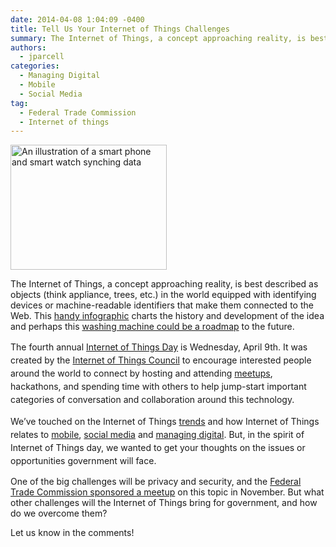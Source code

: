 ```yaml
---
date: 2014-04-08 1:04:09 -0400
title: Tell Us Your Internet of Things Challenges
summary: The Internet of Things, a concept approaching reality, is best described as objects (think appliance, trees, etc.) in the world equipped with identifying devices or machine-readable identifiers that make them connected to the Web. This handy infographic charts the history and development of the idea and perhaps this washing machine could be a roadmap to
authors:
  - jparcell
categories:
  - Managing Digital
  - Mobile
  - Social Media
tag:
  - Federal Trade Commission
  - Internet of things
---
```



<img class="size-full wp-image-145932 " alt="An illustration of a smart phone and smart watch synching data" src="https://s3.amazonaws.com/sitesusa/wp-content/uploads/sites/212/2014/04/250-x-200-monicaodo-iStock-Thinkstock-482299521.jpg" width="250" height="200" /> 

The Internet of Things, a concept approaching reality, is best described as objects (think appliance, trees, etc.) in the world equipped with identifying devices or machine-readable identifiers that make them connected to the Web. This [handy infographic](http://www.mobilemarketingwatch.com/infographic-a-brief-history-of-the-internet-of-things-40469/) charts the history and development of the idea and perhaps this [washing machine could be a roadmap](http://www.wired.com/2014/04/this-brilliant-internet-connected-washer-is-a-roadmap-for-the-internet-of-things/?mbid=social_twitter) to the future.

<span style="line-height: 1.5em;">The fourth annual </span><a style="line-height: 1.5em;" href="http://iotday.org/">Internet of Things Day</a><span style="line-height: 1.5em;"> is Wednesday, April 9th. It was created by the </span><a style="line-height: 1.5em;" href="http://www.theinternetofthings.eu/content/council-mission">Internet of Things Council</a><span style="line-height: 1.5em;"> to encourage interested people around the world to connect by hosting and attending </span><a style="line-height: 1.5em;" href="http://www.iotevents.org/">meetups</a><span style="line-height: 1.5em;">, hackathons, and spending time with others to help jump-start important categories of conversation and collaboration around this technology.</span>

<span style="line-height: 1.5em;">We&#8217;ve touched on the Internet of Things </span><a style="line-height: 1.5em;" href="https://www.WHATEVER/2013/10/22/tuesday-trends-lets-talk-connected-devices/">trends</a><span style="line-height: 1.5em;"> and how Internet of Things relates to </span><a style="line-height: 1.5em;" href="https://www.WHATEVER/2014/03/13/anytime-anywhere-anything-the-effect-of-mobile-on-the-web-in-25-years/">mobile</a><span style="line-height: 1.5em;">, </span><a style="line-height: 1.5em;" href="https://www.WHATEVER/2014/01/28/innovation-means-more-better-cost-effective-digital-training/">social media</a><span style="line-height: 1.5em;"> and </span><a style="line-height: 1.5em;" href="https://www.WHATEVER/2013/06/17/or/">managing digital</a><span style="line-height: 1.5em;">. But, in the spirit of Internet of Things day, we wanted to get your thoughts on the issues or opportunities government will face.</span>

One of the big challenges will be privacy and security, and the [Federal Trade Commission sponsored a meetup](http://www.ftc.gov/news-events/events-calendar/2013/11/internet-things-privacy-security-connected-world) on this topic in November. But what other challenges will the Internet of Things bring for government, and how do we overcome them?

Let us know in the comments!

 